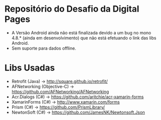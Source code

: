# Repositório do Desafio da Digital Pages

- A Versão Android ainda não está finalizada devido a um bug no mono 4.8.* (ainda em desenvolvimento) que não está efetuando o link das libs Android.
- Sem suporte para dados offline.

# Libs Usadas

- Retrofit (Java) -> http://square.github.io/retrofit/
- AFNetworking (Objective-C) -> https://github.com/AFNetworking/AFNetworking
- Acr.Dialogs (C#) -> https://github.com/aritchie/acr-xamarin-forms
- XamarinForms (C#) -> http://www.xamarin.com/forms
- Prism (C#) -> https://github.com/PrismLibrary/
- NewtonSoft (C#) -> https://github.com/JamesNK/Newtonsoft.Json


